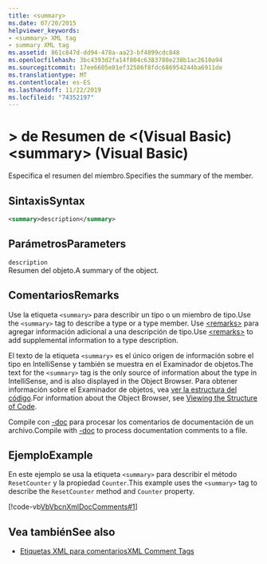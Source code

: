 ```yaml
---
title: <summary>
ms.date: 07/20/2015
helpviewer_keywords:
- <summary> XML tag
- summary XML tag
ms.assetid: 861c847d-dd94-478a-aa23-bf4899cdc848
ms.openlocfilehash: 3bc4393d2fa14f804c6383780e238b1ac2610a94
ms.sourcegitcommit: 17ee6605e01ef32506f8fdc686954244ba6911de
ms.translationtype: MT
ms.contentlocale: es-ES
ms.lasthandoff: 11/22/2019
ms.locfileid: "74352197"
---
```

# <a name="summary-visual-basic"></a><span data-ttu-id="b8582-101">> de Resumen de \<(Visual Basic)</span><span class="sxs-lookup"><span data-stu-id="b8582-101">\<summary> (Visual Basic)</span></span>
<span data-ttu-id="b8582-102">Especifica el resumen del miembro.</span><span class="sxs-lookup"><span data-stu-id="b8582-102">Specifies the summary of the member.</span></span>  
  
## <a name="syntax"></a><span data-ttu-id="b8582-103">Sintaxis</span><span class="sxs-lookup"><span data-stu-id="b8582-103">Syntax</span></span>  
  
```xml  
<summary>description</summary>  
```  
  
## <a name="parameters"></a><span data-ttu-id="b8582-104">Parámetros</span><span class="sxs-lookup"><span data-stu-id="b8582-104">Parameters</span></span>  
 `description`  
 <span data-ttu-id="b8582-105">Resumen del objeto.</span><span class="sxs-lookup"><span data-stu-id="b8582-105">A summary of the object.</span></span>  
  
## <a name="remarks"></a><span data-ttu-id="b8582-106">Comentarios</span><span class="sxs-lookup"><span data-stu-id="b8582-106">Remarks</span></span>  
 <span data-ttu-id="b8582-107">Use la etiqueta `<summary>` para describir un tipo o un miembro de tipo.</span><span class="sxs-lookup"><span data-stu-id="b8582-107">Use the `<summary>` tag to describe a type or a type member.</span></span> <span data-ttu-id="b8582-108">Use [\<remarks>](../../../visual-basic/language-reference/xmldoc/remarks.md) para agregar información adicional a una descripción de tipo.</span><span class="sxs-lookup"><span data-stu-id="b8582-108">Use [\<remarks>](../../../visual-basic/language-reference/xmldoc/remarks.md) to add supplemental information to a type description.</span></span>  
  
 <span data-ttu-id="b8582-109">El texto de la etiqueta `<summary>` es el único origen de información sobre el tipo en IntelliSense y también se muestra en el Examinador de objetos.</span><span class="sxs-lookup"><span data-stu-id="b8582-109">The text for the `<summary>` tag is the only source of information about the type in IntelliSense, and is also displayed in the Object Browser.</span></span> <span data-ttu-id="b8582-110">Para obtener información sobre el Examinador de objetos, vea [ver la estructura del código](/visualstudio/ide/viewing-the-structure-of-code).</span><span class="sxs-lookup"><span data-stu-id="b8582-110">For information about the Object Browser, see [Viewing the Structure of Code](/visualstudio/ide/viewing-the-structure-of-code).</span></span>  
  
 <span data-ttu-id="b8582-111">Compile con [-doc](../../../visual-basic/reference/command-line-compiler/doc.md) para procesar los comentarios de documentación de un archivo.</span><span class="sxs-lookup"><span data-stu-id="b8582-111">Compile with [-doc](../../../visual-basic/reference/command-line-compiler/doc.md) to process documentation comments to a file.</span></span>  
  
## <a name="example"></a><span data-ttu-id="b8582-112">Ejemplo</span><span class="sxs-lookup"><span data-stu-id="b8582-112">Example</span></span>  
 <span data-ttu-id="b8582-113">En este ejemplo se usa la etiqueta `<summary>` para describir el método `ResetCounter` y la propiedad `Counter`.</span><span class="sxs-lookup"><span data-stu-id="b8582-113">This example uses the `<summary>` tag to describe the `ResetCounter` method and `Counter` property.</span></span>  
  
 [!code-vb[VbVbcnXmlDocComments#1](~/samples/snippets/visualbasic/VS_Snippets_VBCSharp/VbVbcnXmlDocComments/VB/Class1.vb#1)]  
  
## <a name="see-also"></a><span data-ttu-id="b8582-114">Vea también</span><span class="sxs-lookup"><span data-stu-id="b8582-114">See also</span></span>

- [<span data-ttu-id="b8582-115">Etiquetas XML para comentarios</span><span class="sxs-lookup"><span data-stu-id="b8582-115">XML Comment Tags</span></span>](../../../visual-basic/language-reference/xmldoc/index.md)
